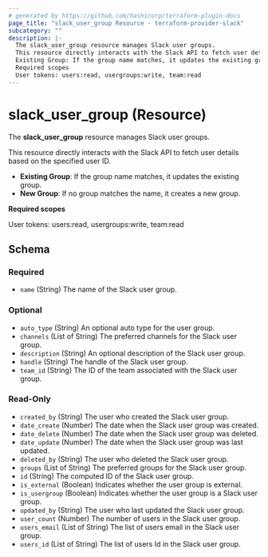 ```yaml
---
# generated by https://github.com/hashicorp/terraform-plugin-docs
page_title: "slack_user_group Resource - terraform-provider-slack"
subcategory: ""
description: |-
  The slack_user_group resource manages Slack user groups.
  This resource directly interacts with the Slack API to fetch user details based on the specified user ID.
  Existing Group: If the group name matches, it updates the existing group.New Group: If no group matches the name, it creates a new group.
  Required scopes
  User tokens: users:read, usergroups:write, team:read
---
```


# slack_user_group (Resource)

The **slack_user_group** resource manages Slack user groups.

This resource directly interacts with the Slack API to fetch user details based on the specified user ID.

- **Existing Group**: If the group name matches, it updates the existing group.
- **New Group**: If no group matches the name, it creates a new group.

**Required scopes**

User tokens: users:read, usergroups:write, team:read



<!-- schema generated by tfplugindocs -->
## Schema

### Required

- `name` (String) The name of the Slack user group.

### Optional

- `auto_type` (String) An optional auto type for the user group.
- `channels` (List of String) The preferred channels for the Slack user group.
- `description` (String) An optional description of the Slack user group.
- `handle` (String) The handle of the Slack user group.
- `team_id` (String) The ID of the team associated with the Slack user group.

### Read-Only

- `created_by` (String) The user who created the Slack user group.
- `date_create` (Number) The date when the Slack user group was created.
- `date_delete` (Number) The date when the Slack user group was deleted.
- `date_update` (Number) The date when the Slack user group was last updated.
- `deleted_by` (String) The user who deleted the Slack user group.
- `groups` (List of String) The preferred groups for the Slack user group.
- `id` (String) The computed ID of the Slack user group.
- `is_external` (Boolean) Indicates whether the user group is external.
- `is_usergroup` (Boolean) Indicates whether the user group is a Slack user group.
- `updated_by` (String) The user who last updated the Slack user group.
- `user_count` (Number) The number of users in the Slack user group.
- `users_email` (List of String) The list of users email in the Slack user group.
- `users_id` (List of String) The list of users Id in the Slack user group.
